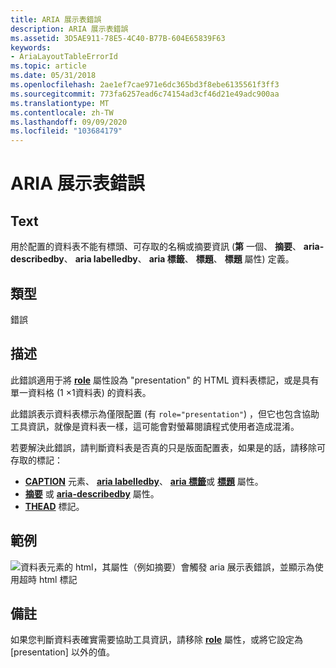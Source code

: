 ```yaml
---
title: ARIA 展示表錯誤
description: ARIA 展示表錯誤
ms.assetid: 3D5AE911-78E5-4C40-B77B-604E65839F63
keywords:
- AriaLayoutTableErrorId
ms.topic: article
ms.date: 05/31/2018
ms.openlocfilehash: 2ae1ef7cae971e6dc365bd3f8ebe6135561f3ff3
ms.sourcegitcommit: 773fa6257ead6c74154ad3cf46d21e49adc900aa
ms.translationtype: MT
ms.contentlocale: zh-TW
ms.lasthandoff: 09/09/2020
ms.locfileid: "103684179"
---
```

# <a name="aria-presentation-table-error"></a>ARIA 展示表錯誤

## <a name="text"></a>Text

用於配置的資料表不能有標頭、可存取的名稱或摘要資訊 (**第** 一個、 **摘要**、 **aria-describedby**、 **aria labelledby**、 **aria 標籤**、 **標題**、 **標題** 屬性) 定義。

## <a name="type"></a>類型

錯誤

## <a name="description"></a>描述

此錯誤適用于將 [**role**](https://developer.mozilla.org/docs/Web/HTML/Reference) 屬性設為 "presentation" 的 HTML 資料表標記，或是具有單一資料格 (1 ×1資料表) 的資料表。

此錯誤表示資料表標示為僅限配置 (有 `role="presentation"`) ，但它也包含協助工具資訊，就像是資料表一樣，這可能會對螢幕閱讀程式使用者造成混淆。

若要解決此錯誤，請判斷資料表是否真的只是版面配置表，如果是的話，請移除可存取的標記：

-   [**CAPTION**](https://developer.mozilla.org/docs/Web/HTML/Element/caption) 元素、 [**aria labelledby**](https://developer.mozilla.org/docs/Web/Accessibility/ARIA)、 [**aria 標籤**](https://developer.mozilla.org/docs/Web/Accessibility/ARIA)或 [**標題**](https://developer.mozilla.org/docs/Web/HTML/Global_attributes/title) 屬性。
-   [**摘要**](https://www.bing.com/search?q=**summary**) 或 [**aria-describedby**](https://developer.mozilla.org/docs/Web/Accessibility/ARIA) 屬性。
-   [**THEAD**](https://developer.mozilla.org/docs/Web/HTML/Element/thead) 標記。

## <a name="example"></a>範例

![資料表元素的 html，其屬性（例如摘要）會觸發 aria 展示表錯誤，並顯示為使用超時 html 標記 ](images/aria-layout-table.png)

## <a name="remarks"></a>備註

如果您判斷資料表確實需要協助工具資訊，請移除 [**role**](https://developer.mozilla.org/docs/Web/HTML/Reference) 屬性，或將它設定為 [presentation] 以外的值。

 

 




